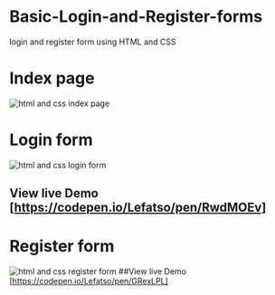 # Basic-Login-and-Register-forms
login and register form using HTML and CSS
# Index page
![html and css index page](https://github.com/Lefatso/Basic-Login-and-Register-forms/assets/106061860/06a13623-4988-44ca-a082-d967e005c434)
# Login form
![html and css login form](https://github.com/Lefatso/Basic-Login-and-Register-forms/assets/106061860/67d986e7-eb2c-454a-874c-4a607c9997d7)
## View live Demo [https://codepen.io/Lefatso/pen/RwdMOEv]
# Register form 
![html and css register form](https://github.com/Lefatso/Basic-Login-and-Register-forms/assets/106061860/ee877e2a-1e07-4007-b2a5-45881775e52e)
##View live Demo [https://codepen.io/Lefatso/pen/GRexLPL]
